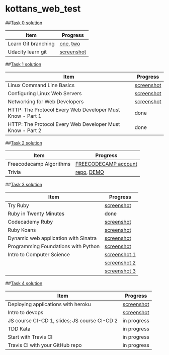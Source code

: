 # kottans_web_test

##[Task 0 solution](task_0/README.md)


|Item|Progress|
|----|--------|
|Learn Git branching|[one](task_0/learngitbranching1.jpg), [two](task_0/learngitbranching2.jpg)|
|Udacity learn git|[screenshot](task_0/udacity_git.jpg)|


##[Task 1 solution](task_1/README.md)


|Item|Progress|
|----|--------|
|Linux Command Line Basics|[screenshot](task_1/Linux_Command_Line_Basics_screenshot.jpg)|
|Configuring Linux Web Servers|[screenshot](task_1/Configuring_Linux_Web_server_screenshot.jpg)|
|Networking for Web Developers|[screenshot](task_1/Networking_for_Web_developers_screenshot.jpg)|
|HTTP: The Protocol Every Web Developer Must Know - Part 1|done|
|HTTP: The Protocol Every Web Developer Must Know - Part 2|done|


##[Task 2 solution](task_2/README.md)


|Item|Progress|
|----|--------|
|Freecodecamp Algorithms|[FREECODECAMP account](https://www.freecodecamp.com/amashoshyna)|
|Trivia|[repo](https://github.com/AMashoshyna/trivia), [DEMO](https://amashoshyna.github.io/trivia/)|


##[Task 3 solution](task_3/README.md)


|Item|Progress|
|----|--------|
|Try Ruby|[screenshot](task_3/try_ruby_screenshot.jpg)|
|Ruby in Twenty Minutes|done|
|Codecademy Ruby|[screenshot](task_3/codecademy_ruby_screenshot.jpg)|
|Ruby Koans|[screenshot](task_3/Ruby_koans_screenshot.jpg)|
|Dynamic web application with Sinatra|[screenshot](task_3/dynamic_web_app_with_sinatra.jpg)|
|Programming Foundations with Python|[screenshot](task_3/programming_foundations_with_python_screenshot.jpg)|
|Intro to Computer Science|[screenshot 1](task_3/intro_to_cs_screenshot1.jpg)|
||[screenshot 2](task_3/intro_to_cs_screenshot2.jpg)|
||[screenshot 3](task_3/intro_to_cs_screenshot3.jpg)|


##[Task 4 solution](task_4/README.md)


|Item|Progress|
|----|--------|
|Deploying applications with heroku|[screenshot](task_4/intro_to_devops_screenshot.jpg)|
|Intro to devops|[screenshot](task_4/deploying_web_apps_with_heroku.jpg)|
|JS course CI-CD 1, slides; JS course CI-CD 2|in progress|
|TDD Kata|in progress|
|Start with Travis CI|in progress|
|Travis CI with your GitHub repo|in progress|


